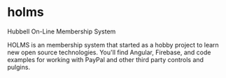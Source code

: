# holms
Hubbell On-Line Membership System

HOLMS is an membership system that started as a hobby project to learn new open source technologies.  You'll find Angular, Firebase, and code examples for working with PayPal and other third party controls and pulgins.  
